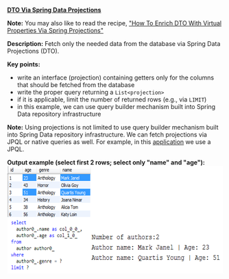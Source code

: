 **[DTO Via Spring Data Projections](https://github.com/andreipall/Spring-Boot-JPA/tree/master/HibernateSpringBootDtoViaProjections)** 

**Note:** You may also like to read the recipe, ["How To Enrich DTO With Virtual Properties Via Spring Projections"](https://github.com/andreipall/Spring-Boot-JPA/blob/master/HibernateSpringBootDtoViaProjectionsAndVirtualProperties)

**Description:** Fetch only the needed data from the database via Spring Data Projections (DTO).

**Key points:**
- write an interface (projection) containing getters only for the columns that should be fetched from the database
- write the proper query returning a `List<projection>`
- if it is applicable, limit the number of returned rows (e.g., via `LIMIT`) 
- in this example, we can use query builder mechanism built into Spring Data repository infrastructure
     
**Note:** Using projections is not limited to use query builder mechanism built into Spring Data repository infrastructure. We can fetch projections via JPQL or native queries as well. For example, in this [application](https://github.com/andreipall/Spring-Boot-JPA/tree/master/HibernateSpringBootDtoViaProjectionsAndJpql) we use a JPQL.
     
**Output example (select first 2 rows; select only "name" and "age"):**
<a href="#"><img src="https://github.com/andreipall/Spring-Boot-JPA/blob/master/HibernateSpringBootDtoViaProjections/DTOs%20via%20Spring%20projections.png" align="center" height="251" width="658" ></a>
